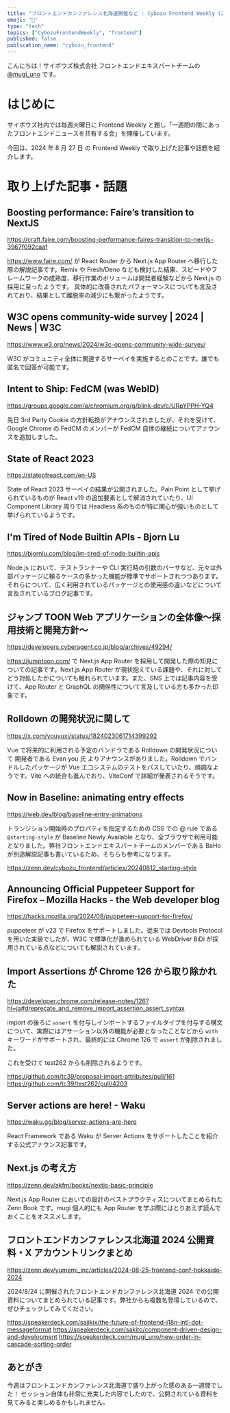 ```yaml
---
title: "フロントエンドカンファレンス北海道開催など : Cybozu Frontend Weekly (2024-08-27号)"
emoji: "🐻"
type: "tech"
topics: ["CybozuFrontendWeekly", "frontend"]
published: false
publication_name: "cybozu_frontend"
---
```


こんにちは！サイボウズ株式会社 フロントエンドエキスパートチームの [@mugi_uno](https://twitter.com/mugi_uno) です。

# はじめに

サイボウズ社内では毎週火曜日に Frontend Weekly と題し「一週間の間にあったフロントエンドニュースを共有する会」を開催しています。

今回は、2024 年 8 月 27 日 の Frontend Weekly で取り上げた記事や話題を紹介します。

# 取り上げた記事・話題

## Boosting performance: Faire’s transition to NextJS

https://craft.faire.com/boosting-performance-faires-transition-to-nextjs-3967f092caaf

https://www.faire.com/ が React Router から Next.js App Router へ移行した際の解説記事です。Remix や Fresh/Deno なども検討した結果、スピードやフレームワークの成熟度、移行作業のボリュームは開発者経験などから Next.js の採用に至ったようです。
具体的に改善されたパフォーマンスについても言及されており、結果として離脱率の減少にも繋がったようです。

## W3C opens community-wide survey | 2024 | News | W3C

https://www.w3.org/news/2024/w3c-opens-community-wide-survey/

W3C がコミュニティ全体に関連するサーベイを実施するとのことです。誰でも匿名で回答が可能です。

## Intent to Ship: FedCM (was WebID)

https://groups.google.com/a/chromium.org/g/blink-dev/c/URpYPPH-YQ4

先日 3rd Party Cookie の方針転換がアナウンスされましたが、それを受けて、Google Chrome の FedCM のメンバーが FedCM 自体の継続についてアナウンスを追加しました。

## State of React 2023

https://stateofreact.com/en-US

State of React 2023 サーベイの結果が公開されました。Pain Point として挙げられているものが React v19 の追加要素として解消されていたり、UI Component Library 周りでは Headless 系のものが特に関心が強いものとして挙げられているようです。

## I'm Tired of Node Builtin APIs - Bjorn Lu

https://bjornlu.com/blog/im-tired-of-node-builtin-apis

Node.js において、テストランナーや CLI 実行時の引数のパーサなど、元々は外部パッケージに頼るケースの多かった機能が標準でサポートされつつあります。それらについて、広く利用されているパッケージとの使用感の違いなどについて言及されているブログ記事です。

## ジャンプ TOON Web アプリケーションの全体像〜採用技術と開発方針〜

https://developers.cyberagent.co.jp/blog/archives/49294/

https://jumptoon.com/ で Next.js App Router を採用して開発した際の知見についての記事です。Next.js App Router が現状抱えている課題や、それに対してどう対処したかについても触れられています。また、SNS 上では記事内容を受けて、App Router と GraphQL の関係性について言及している方も多かった印象です。

## Rolldown の開発状況に関して

https://x.com/youyuxi/status/1824023061714399292

Vue で将来的に利用される予定のバンドラである Rolldown の開発状況について 開発者である Evan you 氏 よりアナウンスがありました。Rolldown でバンドルしたパッケージが Vue エコシステムのテストをパスしていたり、順調なようです。Vite への統合も進んでおり、ViteConf で詳細が発表されるそうです。

## Now in Baseline: animating entry effects

https://web.dev/blog/baseline-entry-animations

トランジション開始時のプロパティを指定するための CSS での @ rule である `@starting-style` が Baseline Newly Available となり、全ブラウザで利用可能となりました。弊社フロントエンドエキスパートチームのメンバーである BaHo が別途解説記事も書いているため、そちらも参考になります。

https://zenn.dev/cybozu_frontend/articles/20240812_starting-style

## Announcing Official Puppeteer Support for Firefox – Mozilla Hacks - the Web developer blog

https://hacks.mozilla.org/2024/08/puppeteer-support-for-firefox/

puppeteer が v23 で Firefox をサポートしました。従来では Devtools Protocol を用いた実装でしたが、W3C で標準化が進められている WebDriver BiDi が採用されている点などについても解説されています。

## Import Assertions が Chrome 126 から取り除かれた

https://developer.chrome.com/release-notes/126?hl=ja#dreprecate_and_remove_import_assertion_assert_syntax

import の後ろに `assert` を付与しインポートするファイルタイプを付与する構文について、実際にはアサーション以外の機能が必要となったことなどから `with` キーワードがサポートされ、最終的には Chrome 126 で `assert` が削除されました。

これを受けて test262 からも削除されるようです。

https://github.com/tc39/proposal-import-attributes/pull/161
https://github.com/tc39/test262/pull/4203

## Server actions are here! - Waku

https://waku.gg/blog/server-actions-are-here

React Framework である Waku が Server Actions をサポートしたことを紹介する公式アナウンス記事です。

## Next.js の考え方

https://zenn.dev/akfm/books/nextjs-basic-principle

Next.js App Router においての設計のベストプラクティスについてまとめられた Zenn Book です。mugi 個人的にも App Router を学ぶ際にはとりあえず読んでおくことをオススメします。

## フロントエンドカンファレンス北海道 2024 公開資料・X アカウントリンクまとめ

https://zenn.dev/yumemi_inc/articles/2024-08-25-frontend-conf-hokkaido-2024

2024/8/24 に開催されたフロントエンドカンファレンス北海道 2024 での公開資料についてまとめられている記事です。弊社からも複数名登壇しているので、ぜひチェックしてみてください。

https://speakerdeck.com/sajikix/the-future-of-frontend-i18n-intl-dot-messageformat
https://speakerdeck.com/sakito/component-driven-design-and-development
https://speakerdeck.com/mugi_uno/new-order-in-cascade-sorting-order

## あとがき

今週はフロントエンドカンファレンス北海道で盛り上がった感のある一週間でした！
セッション自体も非常に充実した内容でしたので、公開されている資料を見てみると楽しめるかもしれません。
